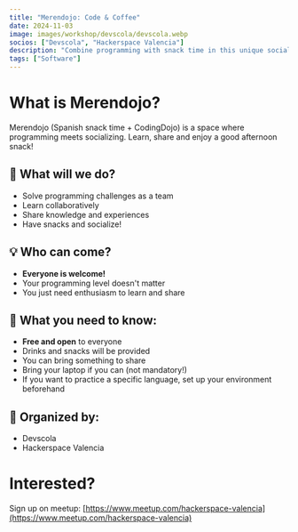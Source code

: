 ```yaml
---
title: "Merendojo: Code & Coffee"
date: 2024-11-03
image: images/workshop/devscola/devscola.webp
socios: ["Devscola", "Hackerspace Valencia"]
description: "Combine programming with snack time in this unique social event where you'll learn coding in a relaxed and fun environment."
tags: ["Software"]
---
```


# What is Merendojo?

Merendojo (Spanish snack time + CodingDojo) is a space where programming meets socializing. Learn, share and enjoy a good afternoon snack!

## 🚀 What will we do?
- Solve programming challenges as a team
- Learn collaboratively
- Share knowledge and experiences
- Have snacks and socialize!

## 💡 Who can come?
- **Everyone is welcome!**
- Your programming level doesn't matter
- You just need enthusiasm to learn and share

## 🎯 What you need to know:
- **Free and open** to everyone
- Drinks and snacks will be provided
- You can bring something to share
- Bring your laptop if you can (not mandatory!)
- If you want to practice a specific language, set up your environment beforehand

## 🤝 Organized by:
- Devscola
- Hackerspace Valencia

# Interested?

Sign up on meetup: [https://www.meetup.com/hackerspace-valencia](https://www.meetup.com/hackerspace-valencia)

